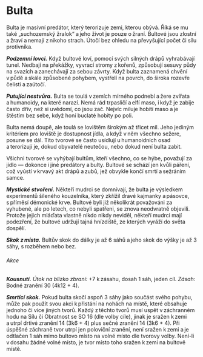 # Bulta
  
Bulta je masivní predátor, který terorizuje zemi, kterou obývá. Říká se mu také „suchozemský žralok“ a jeho život je pouze o žraní. Bultové jsou zlostní a žraví a nemají z nikoho strach. Útočí bez ohledu na převyšující počet či sílu protivníka.
  
***Podzemní lovci.*** Když bultové loví, pomocí svých silných drápů vyhrabávají tunel. Nedbají na překážky, vyvrací stromy z kořenů, způsobují sesuvy půdy na svazích a zanechávají za sebou závrty. Když bulta zaznamená chvění v půdě a skále způsobené pohybem, vystřelí na povrch, do široka rozevře čelisti a zaútočí.
  
***Putující nestvůra.*** Bulta se toulá v zemích mírného podnebí a žere zvířata a humanoidy, na které narazí. Nemá rád trpasličí a elfí maso, i když je zabije často dřív, než si uvědomí, co jsou zač. Nejvíc miluje hobití maso a je štěstím bez sebe, když honí buclaté hobity po poli.
  
Bulta nemá doupě, ale toulá se lovištěm širokým až třicet mil. Jeho jediným kritériem pro loviště je dostupnost jídla, a když v něm všechno sežere, posune se dál. Tito tvorové se často usídlují u humanoidních osad a terorizují je, dokud obyvatelé neutečou, nebo dokud není bulta zabit. 
  
Všichni tvorové se vyhýbají bultům, kteří všechno, co se hýbe, považují za jídlo — dokonce i jiné predátory a bulty. Bultové se schází jen kvůli páření, což vyústí v krvavý akt drápů a zubů, jež obvykle končí smrtí a sežráním samce.
  
***Mystické stvoření.*** Někteří mudrci se domnívají, že bulta je výsledkem experimentů šíleného kouzelníka, který zkřížil dravé kajmanky a pásovce, s příměsí démonické krve. Bultové byli již několikrát považováni za vyhubené, ale po letech, co nebyli spatřeni, se znova neodvratně objevili. Protože jejich mláďata vlastně nikdo nikdy neviděl, někteří mudrci mají podezření, že bultové udržují tajná hnízdiště, ze kterých vyráží do světa dospělí.

<Monster 
    title="Bulta"
    subtitle="Velká obluda, bez přesvědčení"
    armor-class="17 (přirozená zbroj)"
    hit-points="94 (9k10 + 45)"
    speed="8 sáhů, hrabání 8 sáhů"
    str="19 (+4)"
    dex="11 (+0)"
    con="21 (+5)"
    int="2 (-4)"
    wis="10 (+0)"
    cha="5 (-3)"
    skills="Vnímání +6"
    senses="vidění ve tmě 12 sáhů, mimozrakové vnímání 12 sáhů, pasivní Vnímání 16"
    languages="—"
    challenge="5 (1 800 ZK)"
    >
  
***Skok z místa.*** Bultův skok do dálky je až 6 sáhů a jeho skok do výšky je až 3 sáhy, s rozběhem nebo bez.
  
###### Akce
  
***Kousnutí.*** *Útok na blízko zbraní:* +7 k zásahu, dosah 1 sáh, jeden cíl. *Zásah:* Bodné zranění 30 (4k12 + 4).
  
***Smrtící skok.*** Pokud bulta skočí aspoň 3 sáhy jako součást svého pohybu, může pak použít svou akci k přistání na nohách na místě, které obsahuje jednoho či více jiných tvorů. Každý z těchto tvorů musí uspět v záchranném hodu na Sílu či Obratnost se SO 16 (dle volby cíle), jinak je sražen k zemi a utrpí drtivé zranění 14 (3k6 + 4) plus sečné zranění 14 (3k6 + 4). Při úspěšné záchraně tvor utrpí jen poloviční zranění, není sražen k zemi a je odtlačen 1 sáh mimo bultovo místo na volné místo dle tvorovy volby. Není-li v dosahu žádné volné místo, je tvor místo toho sražen k zemi na bultově místě.
  
</Monster>
